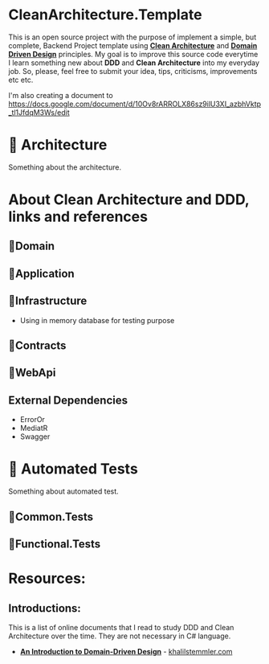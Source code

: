 # CleanArchitecture.Template
This is an open source project with the purpose of implement a simple, but complete, Backend Project template using [**Clean Architecture**](https://blog.cleancoder.com/uncle-bob/2012/08/13/the-clean-architecture.html) and [**Domain Driven Design**](https://khalilstemmler.com/articles/domain-driven-design-intro/) principles.
My goal is to improve this source code everytime I learn something new about **DDD** and **Clean Architecture** into my everyday job.
So, please, feel free to submit your idea, tips, criticisms, improvements etc etc.

I'm also creating a document to  https://docs.google.com/document/d/10Ov8rARROLX86sz9ilU3XI_azbhVktp_tl1JfdqM3Ws/edit

# 🔶 Architecture
Something about the architecture.

# About Clean Architecture and DDD, links and references

## 🔸Domain
## 🔸Application
## 🔸Infrastructure

- Using in memory database for testing purpose

## 🔸Contracts
## 🔸WebApi

## External Dependencies
- ErrorOr
- MediatR
- Swagger

# 🔶 Automated Tests
Something about automated test.

## 🔸Common.Tests

## 🔸Functional.Tests

# Resources:
## Introductions:
This is a list of online documents that I read to study DDD and Clean Architecture over the time. 
They are not necessary in C# language. 
- [**An Introduction to Domain-Driven Design**](https://khalilstemmler.com/articles/domain-driven-design-intro) - [khalilstemmler.com](https://khalilstemmler.com/)